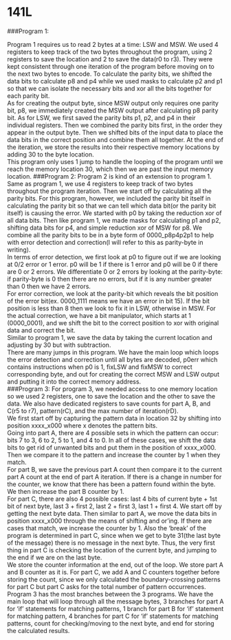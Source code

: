 # 141L

###Program 1:

Program 1 requires us to read 2 bytes at a time: LSW and MSW. We used 4 registers to keep track of the two bytes throughout the program, using 2 registers to save the location and 2 to save the data(r0 to r3). They were kept consistent through one iteration of the program before moving on to the next two bytes to encode. 
To calculate the parity bits, we shifted the data bits to calculate p8 and p4 while we used masks to calculate p2 and p1 so that we can isolate the necessary bits and xor all the bits together for each parity bit.\
As for creating the output byte, since MSW output only requires one parity bit, p8, we immediately created the MSW output after calculating p8 parity bit. As for LSW, we first saved the parity bits p1, p2, and p4 in their individual registers. Then we combined the parity bits first, in the order they appear in the output byte. Then we shifted bits of the input data to place the data bits in the correct position and combine them all together. At the end of the iteration, we store the results into their respective memory locations by adding 30 to the byte location.\
This program only uses 1 jump to handle the looping of the program until we reach the memory location 30, which then we are past the input memory location.
###Program 2:
Program 2 is kind of an extension to program 1. Same as program 1, we use 4 registers to keep track of two bytes throughout the program iteration. Then we start off by calculating all the parity bits. For this program, however, we included the parity bit itself in calculating the parity bit so that we can tell which data bit(or the parity bit itself) is causing the error. We started with p0 by taking the reduction xor of all data bits. Then like program 1, we made masks for calculating p1 and p2, shifting data bits for p4, and simple reduction xor of MSW for p8. We combine all the parity bits to be in a byte form of 0000_p8p4p2p1 to help with error detection and correction(I will refer to this as parity-byte in writing).\
In terms of error detection, we first look at p0 to figure out if we are looking at 0/2 error or 1 error. p0 will be 1 if there is 1 error and p0 will be 0 if there are 0 or 2 errors. We differentiate 0 or 2 errors by looking at the parity-byte: if parity-byte is 0 then there are no errors, but if it is any number greater than 0 then we have 2 errors.\
For error correction, we look at the parity-bit which reveals the bit position of the error bit(ex. 0000_1111 means we have an error in bit 15). If the bit position is less than 8 then we look to fix it in LSW, otherwise in MSW. For the actual correction, we have a bit manipulator, which starts at 1 (0000_0001), and we shift the bit to the correct position to xor with original data and correct the bit.\
Similar to program 1, we save the data by taking the current location and adjusting by 30 but with subtraction.\
There are many jumps in this program. We have the main loop which loops the error detection and correction until all bytes are decoded, p0err which contains instructions when p0 is 1, fixLSW and fixMSW to correct corresponding byte, and out for creating the correct MSW and LSW output and putting it into the correct memory address.\
###Program 3:
For program 3, we needed access to one memory location so we used 2 registers, one to save the location and the other to save the data. We also have dedicated registers to save counts for part A, B, and C(r5 to r7), pattern(rC), and the max number of iteration(rD).\
We first start off by capturing the pattern data in location 32 by shifting into position xxxx_x000 where x denotes the pattern bits.\
Going into part A, there are 4 possible sets in which the pattern can occur: bits 7 to 3, 6 to 2, 5 to 1, and 4 to 0. In all of these cases, we shift the data bits to get rid of unwanted bits and put them in the position of xxxx_x000. Then we compare it to the pattern and increase the counter by 1 when they match.\
For part B, we save the previous part A count then compare it to the current part A count at the end of part A iteration. If there is a change in number for the counter, we know that there has been a pattern found within the byte. We then increase the part B counter by 1.\
For part C, there are also 4 possible cases: last 4 bits of current byte + 1st bit of next byte, last 3 + first 2, last 2 + first 3, last 1 + first 4. We start off by getting the next byte data. Then similar to part A, we move the data bits in position xxxx_x000 through the means of shifting and or’ing. If there are cases that match, we increase the counter by 1. Also the ‘break’ of the program is determined in part C, since when we get to byte 31(the last byte of the message) there is no message in the next byte. Thus, the very first thing in part C is checking the location of the current byte, and jumping to the end if we are on the last byte.\
We store the counter information at the end, out of the loop. We store part A and B counter as it is. For part C, we add A and C counters together before storing the count, since we only calculated the boundary-crossing patterns for part C but part C asks for the total number of pattern occurrences.\
Program 3 has the most branches between the 3 programs. We have the main loop that will loop through all the message bytes, 3 branches for part A for ‘if’ statements for matching patterns, 1 branch for part B for ‘if’ statement for matching pattern, 4 branches for part C for ‘if’ statements for matching patterns, count for checking/moving to the next byte, and end for storing the calculated results.
